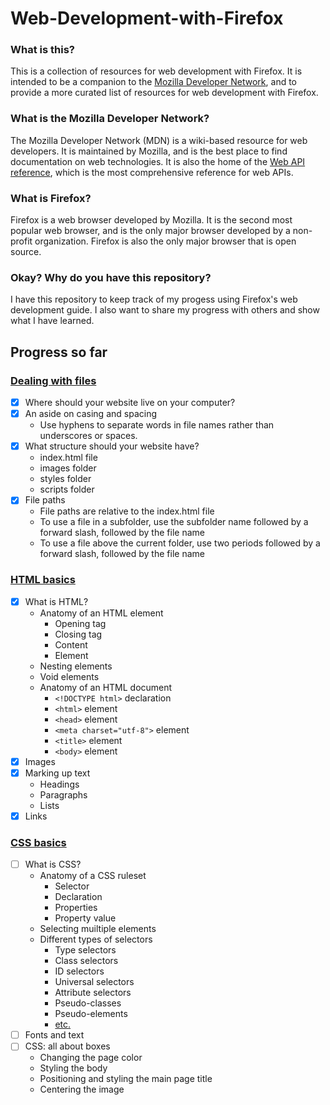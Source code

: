 # Web-Development-with-Firefox
### What is this?
This is a collection of resources for web development with Firefox. It is intended to be a companion to the [Mozilla Developer Network](https://developer.mozilla.org/en-US/), and to provide a more curated list of resources for web development with Firefox.

### What is the Mozilla Developer Network?
The Mozilla Developer Network (MDN) is a wiki-based resource for web developers. It is maintained by Mozilla, and is the best place to find documentation on web technologies. It is also the home of the [Web API reference](https://developer.mozilla.org/en-US/docs/Web/API), which is the most comprehensive reference for web APIs.

### What is Firefox?
Firefox is a web browser developed by Mozilla. It is the second most popular web browser, and is the only major browser developed by a non-profit organization. Firefox is also the only major browser that is open source.

### Okay? Why do you have this repository?
I have this repository to keep track of my progess using Firefox's web development guide. I also want to share my progress with others and show what I have learned.

## Progress so far
### [Dealing with files](https://developer.mozilla.org/en-US/docs/Learn/Getting_started_with_the_web/Dealing_with_files)
- [x] Where should your website live on your computer?
- [x] An aside on casing and spacing
    - Use hyphens to separate words in file names rather than underscores or spaces.
- [x] What structure should your website have?
    - index.html file
    - images folder
    - styles folder
    - scripts folder
- [x] File paths
    - File paths are relative to the index.html file
    - To use a file in a subfolder, use the subfolder name followed by a forward slash, followed by the file name
    - To use a file above the current folder, use two periods followed by a forward slash, followed by the file name

### [HTML basics](https://developer.mozilla.org/en-US/docs/Learn/Getting_started_with_the_web/HTML_basics)
- [x] What is HTML?
    - Anatomy of an HTML element
        - Opening tag
        - Closing tag
        - Content
        - Element
    - Nesting elements
    - Void elements
    - Anatomy of an HTML document
        - `<!DOCTYPE html>` declaration
        - `<html>` element
        - `<head>` element
        - `<meta charset="utf-8">` element
        - `<title>` element
        - `<body>` element
- [x] Images
- [x] Marking up text
    - Headings
    - Paragraphs
    - Lists
- [x] Links

### [CSS basics](https://developer.mozilla.org/en-US/docs/Learn/Getting_started_with_the_web/CSS_basics)
- [ ] What is CSS?
    - Anatomy of a CSS ruleset
        - Selector
        - Declaration
        - Properties
        - Property value
    - Selecting muiltiple elements
    - Different types of selectors
        - Type selectors
        - Class selectors
        - ID selectors
        - Universal selectors
        - Attribute selectors
        - Pseudo-classes
        - Pseudo-elements
        - [etc.](https://developer.mozilla.org/en-US/docs/Learn/CSS/Building_blocks/Selectors#types_of_selectors)
- [ ] Fonts and text
- [ ] CSS: all about boxes
    - Changing the page color
    - Styling the body
    - Positioning and styling the main page title
    - Centering the image